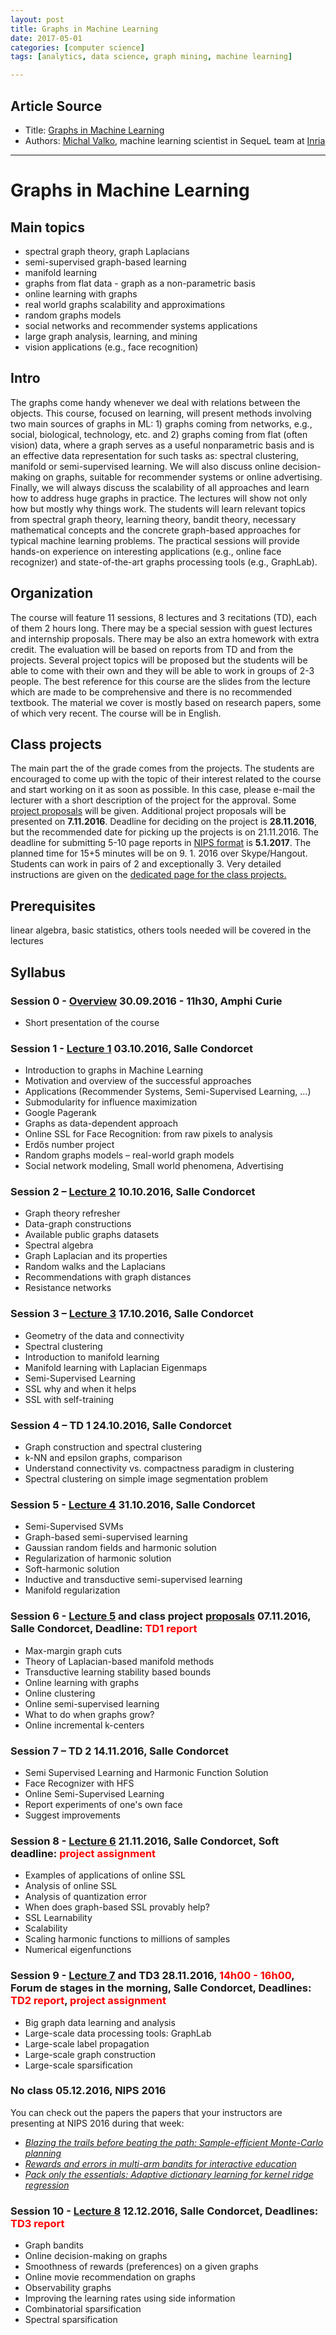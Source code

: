 ```yaml
---
layout: post
title: Graphs in Machine Learning
date: 2017-05-01
categories: [computer science]
tags: [analytics, data science, graph mining, machine learning]

---
```


## Article Source
* Title: [Graphs in Machine Learning](http://researchers.lille.inria.fr/~valko/hp/mva-ml-graphs.php)
* Authors:  [Michal Valko](http://researchers.lille.inria.fr/~valko/hp/), machine learning scientist in SequeL team at [Inria](http://www.inria.fr/)

---

# Graphs in Machine Learning

Main topics
-----------

-   spectral graph theory, graph Laplacians
-   semi-supervised graph-based learning
-   manifold learning
-   graphs from flat data - graph as a non-parametric basis
-   online learning with graphs
-   real world graphs scalability and approximations
-   random graphs models
-   social networks and recommender systems applications
-   large graph analysis, learning, and mining
-   vision applications (e.g., face recognition)

Intro
-----

The graphs come handy whenever we deal with relations between the objects. This course, focused on learning, will present methods involving two main sources of graphs in ML: 1) graphs coming from networks, e.g., social, biological, technology, etc. and 2) graphs coming from flat (often vision) data, where a graph serves as a useful nonparametric basis and is an effective data representation for such tasks as: spectral clustering, manifold or semi-supervised learning. We will also discuss online decision-making on graphs, suitable for recommender systems or online advertising. Finally, we will always discuss the scalability of all approaches and learn how to address huge graphs in practice. The lectures will show not only how but mostly why things work. The students will learn relevant topics from spectral graph theory, learning theory, bandit theory, necessary mathematical concepts and the concrete graph-based approaches for typical machine learning problems. The practical sessions will provide hands-on experience on interesting applications (e.g., online face recognizer) and state-of-the-art graphs processing tools (e.g., GraphLab).

Organization
------------

The course will feature 11 sessions, 8 lectures and 3 recitations (TD), each of them 2 hours long. There may be a special session with guest lectures and internship proposals. There may be also an extra homework with extra credit. The evaluation will be based on reports from TD and from the projects. Several project topics will be proposed but the students will be able to come with their own and they will be able to work in groups of 2-3 people. The best reference for this course are the slides from the lecture which are made to be comprehensive and there is no recommended textbook. The material we cover is mostly based on research papers, some of which very recent. The course will be in English.

Class projects
--------------

The main part the of the grade comes from the projects. The students are encouraged to come up with the topic of their interest related to the course and start working on it as soon as possible. In this case, please e-mail the lecturer with a short description of the project for the approval. Some [project proposals](https://piazza.com/ens_cachan/fall2016/mvagraphsml/resources) will be given. Additional project proposals will be presented on **7.11.2016**. Deadline for deciding on the project is **28.11.2016**, but the recommended date for picking up the projects is on 21.11.2016.
The deadline for submitting 5-10 page reports in [NIPS format](https://nips.cc/Conferences/2016/PaperInformation/StyleFiles) is **5.1.2017**. The planned time for 15+5 minutes will be on 9. 1. 2016 over Skype/Hangout. Students can work in pairs of 2 and exceptionally 3. Very detailed instructions are given on the [dedicated page for the class projects.](https://piazza.com/ens_cachan/fall2016/mvagraphsml/resources)

Prerequisites
-------------

linear algebra, basic statistics, others tools needed will be covered in the lectures

Syllabus
--------

### Session 0 - [Overview](http://researchers.lille.inria.fr/~valko/hp/serve.php?what=../projects/courses/graphsML/20162017/mlgraphs0.pdf) <span class="note">30.09.2016 - 11h30, Amphi Curie</span>

-   Short presentation of the course

### Session 1 - [Lecture 1](http://researchers.lille.inria.fr/~valko/hp/serve.php?what=../projects/courses/graphsML/20162017/mlgraphs1.pdf) <span class="note">03.10.2016, Salle Condorcet</span>

-   Introduction to graphs in Machine Learning
-   Motivation and overview of the successful approaches
-   Applications (Recommender Systems, Semi-Supervised Learning, …)
-   Submodularity for influence maximization
-   Google Pagerank
-   Graphs as data-dependent approach
-   Online SSL for Face Recognition: from raw pixels to analysis
-   Erdős number project
-   Random graphs models – real-world graph models
-   Social network modeling, Small world phenomena, Advertising

### Session 2 – [Lecture 2](http://researchers.lille.inria.fr/~valko/hp/serve.php?what=../projects/courses/graphsML/20162017/mlgraphs2.pdf) <span class="note">10.10.2016, Salle Condorcet</span>

-   Graph theory refresher
-   Data-graph constructions
-   Available public graphs datasets
-   Spectral algebra
-   Graph Laplacian and its properties
-   Random walks and the Laplacians
-   Recommendations with graph distances
-   Resistance networks

### Session 3 – [Lecture 3](http://researchers.lille.inria.fr/~valko/hp/serve.php?what=../projects/courses/graphsML/20162017/mlgraphs3.pdf) <span class="note">17.10.2016, Salle Condorcet</span>

-   Geometry of the data and connectivity
-   Spectral clustering
-   Introduction to manifold learning
-   Manifold learning with Laplacian Eigenmaps
-   Semi-Supervised Learning
-   SSL why and when it helps
-   SSL with self-training

### Session 4 – TD 1 <span class="note">24.10.2016, Salle Condorcet</span>

-   Graph construction and spectral clustering
-   k-NN and epsilon graphs, comparison
-   Understand connectivity vs. compactness paradigm in clustering
-   Spectral clustering on simple image segmentation problem

### Session 5 - [Lecture 4](http://researchers.lille.inria.fr/~valko/hp/serve.php?what=../projects/courses/graphsML/20162017/mlgraphs4.pdf) <span class="note">31.10.2016, Salle Condorcet</span>

-   Semi-Supervised SVMs
-   Graph-based semi-supervised learning
-   Gaussian random fields and harmonic solution
-   Regularization of harmonic solution
-   Soft-harmonic solution
-   Inductive and transductive semi-supervised learning
-   Manifold regularization

### Session 6 - [Lecture 5](http://researchers.lille.inria.fr/~valko/hp/serve.php?what=../projects/courses/graphsML/20162017/mlgraphs5.pdf) and class project [proposals](https://piazza.com/ens_cachan/fall2016/mvagraphsml/resources) <span class="note">07.11.2016, Salle Condorcet, Deadline: <span style="color:red">TD1 report</span></span>

-   Max-margin graph cuts
-   Theory of Laplacian-based manifold methods
-   Transductive learning stability based bounds
-   Online learning with graphs
-   Online clustering
-   Online semi-supervised learning
-   What to do when graphs grow?
-   Online incremental k-centers

### Session 7 – TD 2 <span class="note">14.11.2016, Salle Condorcet </span>

-   Semi Supervised Learning and Harmonic Function Solution
-   Face Recognizer with HFS
-   Online Semi-Supervised Learning
-   Report experiments of one's own face
-   Suggest improvements

### Session 8 - [Lecture 6](http://researchers.lille.inria.fr/~valko/hp/serve.php?what=../projects/courses/graphsML/20162017/mlgraphs6.pdf) <span class="note">21.11.2016, Salle Condorcet, Soft deadline: <span style="color:red">project assignment</span></span>

-   Examples of applications of online SSL
-   Analysis of online SSL
-   Analysis of quantization error
-   When does graph-based SSL provably help?
-   SSL Learnability
-   Scalability
-   Scaling harmonic functions to millions of samples
-   Numerical eigenfunctions

### Session 9 - [Lecture 7](http://researchers.lille.inria.fr/~valko/hp/serve.php?what=../projects/courses/graphsML/20162017/mlgraphs7.pdf) and TD3 <span class="note">28.11.2016, <span style="color:red">14h00 - 16h00</span>, Forum de stages in the morning, Salle Condorcet, Deadlines: <span style="color:red">TD2 report</span>, <span style="color:red">project assignment</span></span>

-   Big graph data learning and analysis
-   Large-scale data processing tools: GraphLab
-   Large-scale label propagation
-   Large-scale graph construction
-   Large-scale sparsification

### No class <span class="note">05.12.2016, NIPS 2016
You can check out the papers the papers that your instructors are presenting at NIPS 2016 during that week: </span>

-   [*Blazing the trails before beating the path: Sample-efficient
    Monte-Carlo
    planning*](serve.php?what=publications/grill2016blazing.pdf)
-   [*Rewards and errors in multi-arm bandits for interactive
    education*](https://docs.google.com/a/chalearn.org/viewer?a=v&pid=sites&srcid=Y2hhbGVhcm4ub3JnfHdvcmtzaG9wfGd4OjdlYzA2Y2U0MTYwOTZhYjg)
-   [*Pack only the essentials: Adaptive dictionary learning for kernel
    ridge
    regression*](https://sites.google.com/site/nips2016adaptive/10_paper.pdf?attredirects=0)

### Session 10 - [Lecture 8](http://researchers.lille.inria.fr/~valko/hp/serve.php?what=../projects/courses/graphsML/20162017/mlgraphs8.pdf) <span class="note">12.12.2016, Salle Condorcet, Deadlines: <span style="color:red">TD3 report</span></span>

-   Graph bandits
-   Online decision-making on graphs
-   Smoothness of rewards (preferences) on a given graphs
-   Online movie recommendation on graphs
-   Observability graphs
-   Improving the learning rates using side information
-   Combinatorial sparsification
-   Spectral sparsification

